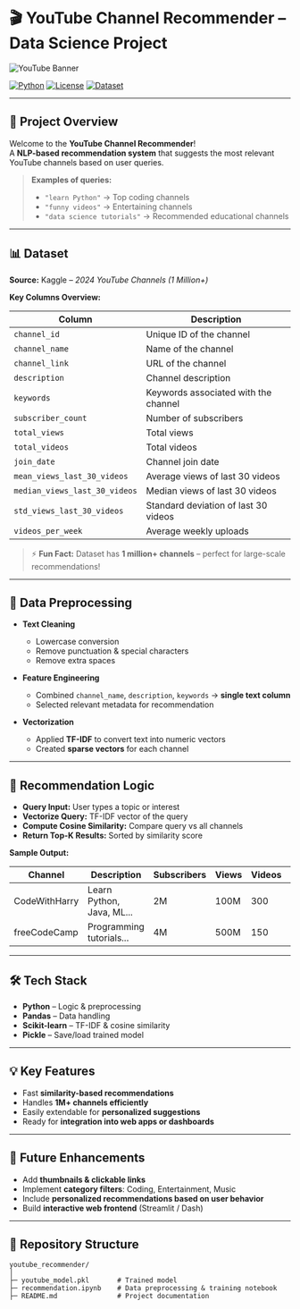 # 🎬 YouTube Channel Recommender – Data Science Project

![YouTube Banner](https://cdn-icons-png.flaticon.com/512/1384/1384060.png)

[![Python](https://img.shields.io/badge/Python-3.12-blue?logo=python&logoColor=white)](https://www.python.org/)
[![License](https://img.shields.io/badge/License-MIT-green)](LICENSE)
[![Dataset](https://img.shields.io/badge/Dataset-Kaggle-red)](https://www.kaggle.com/datasets)

---

## 🚀 Project Overview
Welcome to the **YouTube Channel Recommender**!  
A **NLP-based recommendation system** that suggests the most relevant YouTube channels based on user queries.  

> **Examples of queries:**  
> - `"learn Python"` → Top coding channels  
> - `"funny videos"` → Entertaining channels  
> - `"data science tutorials"` → Recommended educational channels  

---

## 📊 Dataset
**Source:** Kaggle – *2024 YouTube Channels (1 Million+)*  

**Key Columns Overview:**  

| Column | Description |
|--------|-------------|
| `channel_id` | Unique ID of the channel |
| `channel_name` | Name of the channel |
| `channel_link` | URL of the channel |
| `description` | Channel description |
| `keywords` | Keywords associated with the channel |
| `subscriber_count` | Number of subscribers |
| `total_views` | Total views |
| `total_videos` | Total videos |
| `join_date` | Channel join date |
| `mean_views_last_30_videos` | Average views of last 30 videos |
| `median_views_last_30_videos` | Median views of last 30 videos |
| `std_views_last_30_videos` | Standard deviation of last 30 videos |
| `videos_per_week` | Average weekly uploads |

> ⚡ **Fun Fact:** Dataset has **1 million+ channels** – perfect for large-scale recommendations!  

---

## 🧹 Data Preprocessing
- **Text Cleaning**  
  - Lowercase conversion  
  - Remove punctuation & special characters  
  - Remove extra spaces  

- **Feature Engineering**  
  - Combined `channel_name`, `description`, `keywords` → **single text column**  
  - Selected relevant metadata for recommendation  

- **Vectorization**  
  - Applied **TF-IDF** to convert text into numeric vectors  
  - Created **sparse vectors** for each channel  

---

## 🤖 Recommendation Logic
- **Query Input:** User types a topic or interest  
- **Vectorize Query:** TF-IDF vector of the query  
- **Compute Cosine Similarity:** Compare query vs all channels  
- **Return Top-K Results:** Sorted by similarity score  

**Sample Output:**

| Channel | Description | Subscribers | Views | Videos | Score |
|---------|------------|------------|-------|-------|-------|
| CodeWithHarry | Learn Python, Java, ML... | 2M | 100M | 300 | 0.89 |
| freeCodeCamp | Programming tutorials... | 4M | 500M | 150 | 0.85 |

---

## 🛠 Tech Stack
- **Python** – Logic & preprocessing  
- **Pandas** – Data handling  
- **Scikit-learn** – TF-IDF & cosine similarity  
- **Pickle** – Save/load trained model  

---

## 💡 Key Features
- Fast **similarity-based recommendations**  
- Handles **1M+ channels efficiently**  
- Easily extendable for **personalized suggestions**  
- Ready for **integration into web apps or dashboards**  

---

## 🌟 Future Enhancements
- Add **thumbnails & clickable links**  
- Implement **category filters**: Coding, Entertainment, Music  
- Include **personalized recommendations based on user behavior**  
- Build **interactive web frontend** (Streamlit / Dash)  

---

## 📁 Repository Structure
```text
youtube_recommender/
│
├─ youtube_model.pkl       # Trained model
├─ recommendation.ipynb    # Data preprocessing & training notebook
├─ README.md               # Project documentation
